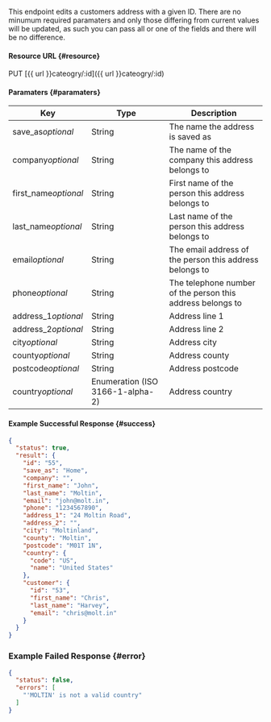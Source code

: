 <!--
@title PUT customer/:id/address/:id
@author Moltin Ltd
@description Updates a customers address with the given ID

@sidebar 1
@family Address
@rate No
@auth Yes
@format JSON
@http PUT
@version beta
-->
This endpoint edits a customers address with a given ID. There are no minumum required paramaters and only those differing from current values will be updated, as such you can pass all or one of the fields and there will be no difference.


#### Resource URL	{#resource}
PUT [{{ url }}cateogry/:id]({{ url }}cateogry/:id)


#### Paramaters	{#paramaters}
Key | Type | Description
--- | ---- | -----------
save_as*optional* | String | The name the address is saved as
company*optional* | String | The name of the company this address belongs to
first_name*optional* | String | First name of the person this address belongs to
last_name*optional* | String | Last name of the person this address belongs to
email*optional* | String | The email address of the person this address belongs to
phone*optional* | String | The telephone number of the person this address belongs to
address_1*optional* | String | Address line 1
address_2*optional* | String | Address line 2
city*optional* | String | Address city
county*optional* | String | Address county
postcode*optional* | String | Address postcode
country*optional* | Enumeration (ISO 3166-1-alpha-2) | Address country

<!--code-->
#### Example Successful Response  {#success}
``` json
{
  "status": true,
  "result": {
    "id": "55",
    "save_as": "Home",
    "company": "",
    "first_name": "John",
    "last_name": "Moltin",
    "email": "john@molt.in",
    "phone": "1234567890",
    "address_1": "24 Moltin Road",
    "address_2": "",
    "city": "Moltinland",
    "county": "Moltin",
    "postcode": "M01T 1N",
    "country": {
      "code": "US",
      "name": "United States"
    },
    "customer": {
      "id": "53",
      "first_name": "Chris",
      "last_name": "Harvey",
      "email": "chris@molt.in"
    }
  }
}
```


### Example Failed Response {#error}
``` json
{
  "status": false,
  "errors": [
    "'MOLTIN' is not a valid country"
  ]
}
```
<!--/code-->
